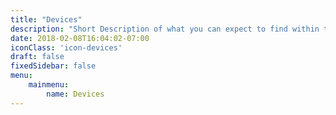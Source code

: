 ```yaml
---
title: "Devices"
description: "Short Description of what you can expect to find within these docs."
date: 2018-02-08T16:04:02-07:00
iconClass: 'icon-devices'
draft: false
fixedSidebar: false
menu: 
    mainmenu: 
        name: Devices
---
```

